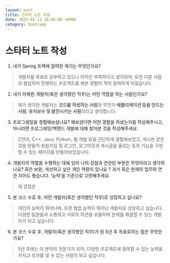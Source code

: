 ```yaml
---
layout: post
title: 스타터 노트 작성
date: 2025-01-13 18:00:00 +0900
category: bootcamp
---
```


# 스타터 노트 작성  

1. 내가 Spring 트랙에 참여한 계기는 무엇인가요?  
> 개발자를 목표로 공부하고 있으나 아직은 부족하다고 생각되며, 또한 다른 사람과 협업하여 진행하는 프로젝트를 해본 경험이 적어 참여하게 되었습니다.

2. 내가 이해한 개발자(혹은 생각했던 직무)는 어떤 역할을 하는 사람인가요?  
> 제가 생각한 개발자는 **코드를 작성하는 사람**과 무언가 **애플리케이션 등을 만드는 사람**, **유지보수 및 발전시키는 사람**이라고 생각합니다.

3. 프로그래밍을 경험해보셨나요? 해보셨다면 어떤 경험을 하셨는지를 작성해주시고,
아니라면 프로그래밍/백엔드 개발에 대해 찾아본 것을 작성해주세요.  
> C언어, C++, Java, Python, 웹 개발 등을 간단하게 경험해보았고, 게시판 같은 것을 만들어 회원가입 및 로그인, 로그아웃과 게시글을 올리는 등의 기능을 구현할 수 있는 페이지를 만들어보았습니다.

4. 개발자의 역할을 수행하는 데에 있어 나의 강점과 연관된 부분은 무엇이라고 생각하나요? 
혹은 보완, 개선하고 싶은 개인 역량이 있나요 ?
과거 혹은 현재의 업무와 연관 지어도 좋습니다. ‘능력’을 기준으로 고민해주세요.  
> 제 강점은 

5. 본 코스 수료 후, 어떤 개발자(혹은 생각했던 직무)로 성장하고 싶나요?  
> 개인의 실력이 뛰어나며, 또한 협업 능력이 뛰어난 개발자로 성장하고 싶습니다.
다양한 팀원들과 소통하고 서로의 의견을 조율하며 문제를 해결할 수 있는 개발자가 되고 싶습니다.

6. 본 코스 수료 후, 개발자(혹은 생각했던 직무)가 된 5년 후 목표로하는 점은 무엇인가요?  
> 5년 후에는 이 분야의 전문가가 되어, 다양한 프로젝트에 참여할 수 있는 능력을 가지고 성과를 낼 수 있는 사람이 되고 싶습니다.
